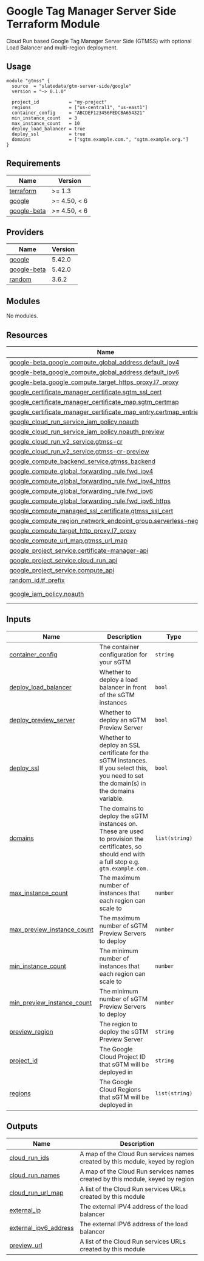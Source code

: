 # Google Tag Manager Server Side Terraform Module

Cloud Run based Google Tag Manager Server Side (GTMSS) with optional Load Balancer and multi-region deployment.

## Usage

```hcl
module "gtmss" {
  source  = "slatedata/gtm-server-side/google"
  version = "~> 0.1.0"

  project_id           = "my-project"
  regions              = ["us-central1", "us-east1"]
  container_config     = "ABCDEF123456FEDCBA654321"
  min_instance_count   = 3
  max_instance_count   = 10
  deploy_load_balancer = true
  deploy_ssl           = true
  domains              = ["sgtm.example.com.", "sgtm.example.org."]
}
```
<!-- BEGINNING OF PRE-COMMIT-TERRAFORM DOCS HOOK -->
## Requirements

| Name | Version |
|------|---------|
| <a name="requirement_terraform"></a> [terraform](#requirement\_terraform) | >= 1.3 |
| <a name="requirement_google"></a> [google](#requirement\_google) | >= 4.50, < 6 |
| <a name="requirement_google-beta"></a> [google-beta](#requirement\_google-beta) | >= 4.50, < 6 |

## Providers

| Name | Version |
|------|---------|
| <a name="provider_google"></a> [google](#provider\_google) | 5.42.0 |
| <a name="provider_google-beta"></a> [google-beta](#provider\_google-beta) | 5.42.0 |
| <a name="provider_random"></a> [random](#provider\_random) | 3.6.2 |

## Modules

No modules.

## Resources

| Name | Type |
|------|------|
| [google-beta_google_compute_global_address.default_ipv4](https://registry.terraform.io/providers/hashicorp/google-beta/latest/docs/resources/google_compute_global_address) | resource |
| [google-beta_google_compute_global_address.default_ipv6](https://registry.terraform.io/providers/hashicorp/google-beta/latest/docs/resources/google_compute_global_address) | resource |
| [google-beta_google_compute_target_https_proxy.l7_proxy](https://registry.terraform.io/providers/hashicorp/google-beta/latest/docs/resources/google_compute_target_https_proxy) | resource |
| [google_certificate_manager_certificate.sgtm_ssl_cert](https://registry.terraform.io/providers/hashicorp/google/latest/docs/resources/certificate_manager_certificate) | resource |
| [google_certificate_manager_certificate_map.sgtm_certmap](https://registry.terraform.io/providers/hashicorp/google/latest/docs/resources/certificate_manager_certificate_map) | resource |
| [google_certificate_manager_certificate_map_entry.certmap_entries](https://registry.terraform.io/providers/hashicorp/google/latest/docs/resources/certificate_manager_certificate_map_entry) | resource |
| [google_cloud_run_service_iam_policy.noauth](https://registry.terraform.io/providers/hashicorp/google/latest/docs/resources/cloud_run_service_iam_policy) | resource |
| [google_cloud_run_service_iam_policy.noauth_preview](https://registry.terraform.io/providers/hashicorp/google/latest/docs/resources/cloud_run_service_iam_policy) | resource |
| [google_cloud_run_v2_service.gtmss-cr](https://registry.terraform.io/providers/hashicorp/google/latest/docs/resources/cloud_run_v2_service) | resource |
| [google_cloud_run_v2_service.gtmss-cr-preview](https://registry.terraform.io/providers/hashicorp/google/latest/docs/resources/cloud_run_v2_service) | resource |
| [google_compute_backend_service.gtmss_backend](https://registry.terraform.io/providers/hashicorp/google/latest/docs/resources/compute_backend_service) | resource |
| [google_compute_global_forwarding_rule.fwd_ipv4](https://registry.terraform.io/providers/hashicorp/google/latest/docs/resources/compute_global_forwarding_rule) | resource |
| [google_compute_global_forwarding_rule.fwd_ipv4_https](https://registry.terraform.io/providers/hashicorp/google/latest/docs/resources/compute_global_forwarding_rule) | resource |
| [google_compute_global_forwarding_rule.fwd_ipv6](https://registry.terraform.io/providers/hashicorp/google/latest/docs/resources/compute_global_forwarding_rule) | resource |
| [google_compute_global_forwarding_rule.fwd_ipv6_https](https://registry.terraform.io/providers/hashicorp/google/latest/docs/resources/compute_global_forwarding_rule) | resource |
| [google_compute_managed_ssl_certificate.gtmss_ssl_cert](https://registry.terraform.io/providers/hashicorp/google/latest/docs/resources/compute_managed_ssl_certificate) | resource |
| [google_compute_region_network_endpoint_group.serverless-neg](https://registry.terraform.io/providers/hashicorp/google/latest/docs/resources/compute_region_network_endpoint_group) | resource |
| [google_compute_target_http_proxy.l7_proxy](https://registry.terraform.io/providers/hashicorp/google/latest/docs/resources/compute_target_http_proxy) | resource |
| [google_compute_url_map.gtmss_url_map](https://registry.terraform.io/providers/hashicorp/google/latest/docs/resources/compute_url_map) | resource |
| [google_project_service.certificate-manager-api](https://registry.terraform.io/providers/hashicorp/google/latest/docs/resources/project_service) | resource |
| [google_project_service.cloud_run_api](https://registry.terraform.io/providers/hashicorp/google/latest/docs/resources/project_service) | resource |
| [google_project_service.compute_api](https://registry.terraform.io/providers/hashicorp/google/latest/docs/resources/project_service) | resource |
| [random_id.tf_prefix](https://registry.terraform.io/providers/hashicorp/random/latest/docs/resources/id) | resource |
| [google_iam_policy.noauth](https://registry.terraform.io/providers/hashicorp/google/latest/docs/data-sources/iam_policy) | data source |

## Inputs

| Name | Description | Type | Default | Required |
|------|-------------|------|---------|:--------:|
| <a name="input_container_config"></a> [container\_config](#input\_container\_config) | The container configuration for your sGTM | `string` | n/a | yes |
| <a name="input_deploy_load_balancer"></a> [deploy\_load\_balancer](#input\_deploy\_load\_balancer) | Whether to deploy a load balancer in front of the sGTM instances | `bool` | `false` | no |
| <a name="input_deploy_preview_server"></a> [deploy\_preview\_server](#input\_deploy\_preview\_server) | Whether to deploy an sGTM Preview Server | `bool` | `false` | no |
| <a name="input_deploy_ssl"></a> [deploy\_ssl](#input\_deploy\_ssl) | Whether to deploy an SSL certificate for the sGTM instances. If you select this, you need to set the domain(s) in the domains variable. | `bool` | `false` | no |
| <a name="input_domains"></a> [domains](#input\_domains) | The domains to deploy the sGTM instances on. These are used to provision the certificates, so should end with a full stop e.g. `gtm.example.com.` | `list(string)` | `[]` | no |
| <a name="input_max_instance_count"></a> [max\_instance\_count](#input\_max\_instance\_count) | The maximum number of instances that each region can scale to | `number` | `10` | no |
| <a name="input_max_preview_instance_count"></a> [max\_preview\_instance\_count](#input\_max\_preview\_instance\_count) | The maximum number of sGTM Preview Servers to deploy | `number` | `1` | no |
| <a name="input_min_instance_count"></a> [min\_instance\_count](#input\_min\_instance\_count) | The minimum number of instances that each region can scale to | `number` | `1` | no |
| <a name="input_min_preview_instance_count"></a> [min\_preview\_instance\_count](#input\_min\_preview\_instance\_count) | The minimum number of sGTM Preview Servers to deploy | `number` | `1` | no |
| <a name="input_preview_region"></a> [preview\_region](#input\_preview\_region) | The region to deploy the sGTM Preview Server | `string` | `"europe-west1"` | no |
| <a name="input_project_id"></a> [project\_id](#input\_project\_id) | The Google Cloud Project ID that sGTM will be deployed in | `string` | n/a | yes |
| <a name="input_regions"></a> [regions](#input\_regions) | The Google Cloud Regions that sGTM will be deployed in | `list(string)` | <pre>[<br>  "europe-west1"<br>]</pre> | no |

## Outputs

| Name | Description |
|------|-------------|
| <a name="output_cloud_run_ids"></a> [cloud\_run\_ids](#output\_cloud\_run\_ids) | A map of the Cloud Run services names created by this module, keyed by region |
| <a name="output_cloud_run_names"></a> [cloud\_run\_names](#output\_cloud\_run\_names) | A map of the Cloud Run services names created by this module, keyed by region |
| <a name="output_cloud_run_url_map"></a> [cloud\_run\_url\_map](#output\_cloud\_run\_url\_map) | A list of the Cloud Run services URLs created by this module |
| <a name="output_external_ip"></a> [external\_ip](#output\_external\_ip) | The external IPV4 address of the load balancer |
| <a name="output_external_ipv6_address"></a> [external\_ipv6\_address](#output\_external\_ipv6\_address) | The external IPV6 address of the load balancer |
| <a name="output_preview_url"></a> [preview\_url](#output\_preview\_url) | A list of the Cloud Run services URLs created by this module |
<!-- END OF PRE-COMMIT-TERRAFORM DOCS HOOK -->
